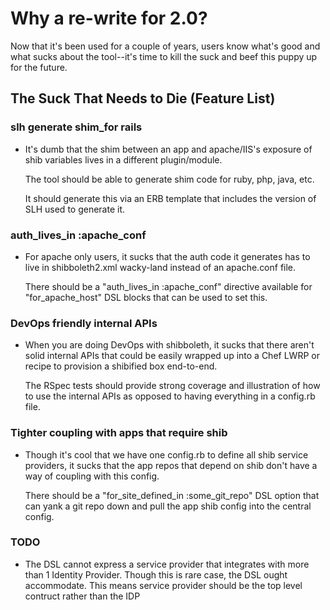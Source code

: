 Why a re-write for 2.0?
=======================

Now that it's been used for a couple of years, users know
what's good and what sucks about the tool--it's time to kill the suck
and beef this puppy up for the future.

The Suck That Needs to Die (Feature List)
--------------------------

### slh generate shim_for rails

* It's dumb that the shim between an app and apache/IIS's exposure of shib
variables lives in a different plugin/module.  

    The tool should be able to generate shim code for ruby, php, java, etc.

    It should generate this via an ERB template that includes the
version of SLH used to generate it.

### auth_lives_in :apache_conf
* For apache only users, it sucks that the auth code it generates
  has to live in shibboleth2.xml wacky-land instead of an apache.conf file.

    There should be a "auth_lives_in :apache_conf" directive available
for "for_apache_host" DSL blocks that can be used to set this.

### DevOps friendly internal APIs
* When you are doing DevOps with shibboleth, it sucks that there aren't
solid internal APIs that could be easily wrapped up into a Chef LWRP or
recipe to provision a shibified box end-to-end.

    The RSpec tests should provide strong coverage and illustration of
how to use the internal APIs as opposed to having everything in a
config.rb file.

### Tighter coupling with apps that require shib

* Though it's cool that we have one config.rb to define all shib service
providers, it sucks that the app repos that depend on shib don't have a
way of coupling with this config.

    There should be a "for_site_defined_in :some_git_repo" DSL option
    that can yank a git repo down and pull the app shib config into
    the central config. 

### TODO

* The DSL cannot express a service provider that integrates with more
than 1 Identity Provider. Though this is rare case, the DSL ought
accommodate. This means service provider should be the top level
contruct rather than the IDP
